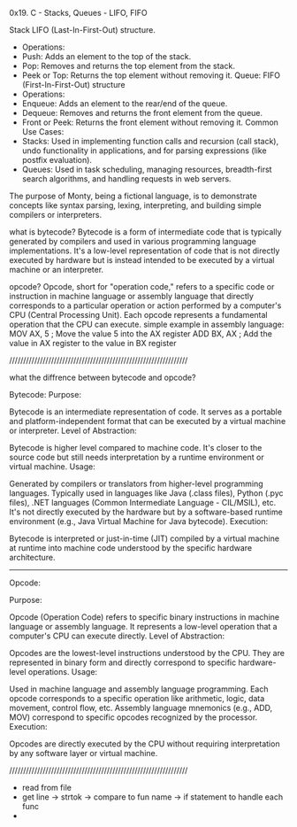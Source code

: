 0x19. C - Stacks, Queues - LIFO, FIFO

Stack
LIFO (Last-In-First-Out) structure.
* Operations:
* Push: Adds an element to the top of the stack.
* Pop: Removes and returns the top element from the stack.
* Peek or Top: Returns the top element without removing it.
Queue:
FIFO (First-In-First-Out) structure
* Operations:
* Enqueue: Adds an element to the rear/end of the queue.
* Dequeue: Removes and returns the front element from the queue.
* Front or Peek: Returns the front element without removing it.
Common Use Cases:
* Stacks: Used in implementing function calls and recursion (call stack), undo functionality in applications, and for parsing expressions (like postfix evaluation).
* Queues: Used in task scheduling, managing resources, breadth-first search algorithms, and handling requests in web servers.


The purpose of Monty, being a fictional language, is to demonstrate concepts like syntax parsing, lexing, interpreting, and building simple compilers or interpreters.

what is bytecode?
Bytecode is a form of intermediate code that is typically generated by compilers and used in various programming language implementations. It's a low-level representation of code that is not directly executed by hardware but is instead intended to be executed by a virtual machine or an interpreter.

opcode?
Opcode, short for "operation code," refers to a specific code or instruction in machine language or assembly language that directly corresponds to a particular operation or action performed by a computer's CPU (Central Processing Unit). Each opcode represents a fundamental operation that the CPU can execute.
simple example in assembly language:
MOV AX, 5   ; Move the value 5 into the AX register
ADD BX, AX  ; Add the value in AX register to the value in BX register


////////////////////////////////////////////////////////////////

what the diffrence between bytecode and opcode? 

Bytecode:
Purpose:

Bytecode is an intermediate representation of code.
It serves as a portable and platform-independent format that can be executed by a virtual machine or interpreter.
Level of Abstraction:

Bytecode is higher level compared to machine code.
It's closer to the source code but still needs interpretation by a runtime environment or virtual machine.
Usage:

Generated by compilers or translators from higher-level programming languages.
Typically used in languages like Java (.class files), Python (.pyc files), .NET languages (Common Intermediate Language - CIL/MSIL), etc.
It's not directly executed by the hardware but by a software-based runtime environment (e.g., Java Virtual Machine for Java bytecode).
Execution:

Bytecode is interpreted or just-in-time (JIT) compiled by a virtual machine at runtime into machine code understood by the specific hardware architecture.

----------------------------------------------------------------

Opcode:

Purpose:

Opcode (Operation Code) refers to specific binary instructions in machine language or assembly language.
It represents a low-level operation that a computer's CPU can execute directly.
Level of Abstraction:

Opcodes are the lowest-level instructions understood by the CPU.
They are represented in binary form and directly correspond to specific hardware-level operations.
Usage:

Used in machine language and assembly language programming.
Each opcode corresponds to a specific operation like arithmetic, logic, data movement, control flow, etc.
Assembly language mnemonics (e.g., ADD, MOV) correspond to specific opcodes recognized by the processor.
Execution:

Opcodes are directly executed by the CPU without requiring interpretation by any software layer or virtual machine.



////////////////////////////////////////////////////////////////




* read from file 
* get line -> strtok -> compare to fun name -> if statement to handle each func
* 
